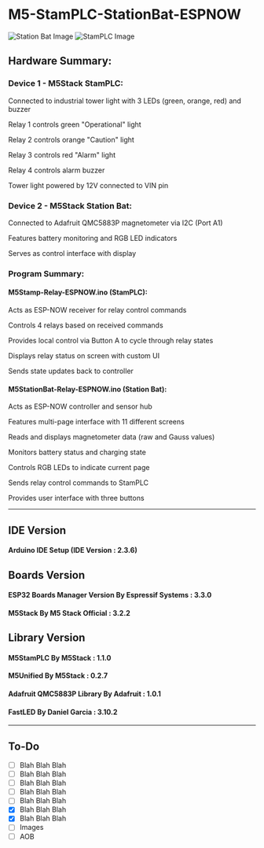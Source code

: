 # M5-StamPLC-StationBat-ESPNOW

![Station Bat Image](https://github.com/user-attachments/assets/4bc530bc-d080-48c3-801e-8b34924fa8a9)
![StamPLC Image](https://github.com/user-attachments/assets/5a1db47c-f010-470b-84b4-60df12cc6ff4)


## Hardware Summary:

### Device 1 - M5Stack StamPLC:

Connected to industrial tower light with 3 LEDs (green, orange, red) and buzzer

Relay 1 controls green "Operational" light

Relay 2 controls orange "Caution" light

Relay 3 controls red "Alarm" light

Relay 4 controls alarm buzzer

Tower light powered by 12V connected to VIN pin

### Device 2 - M5Stack Station Bat:

Connected to Adafruit QMC5883P magnetometer via I2C (Port A1)

Features battery monitoring and RGB LED indicators

Serves as control interface with display

### Program Summary:

#### M5Stamp-Relay-ESPNOW.ino (StamPLC):

Acts as ESP-NOW receiver for relay control commands

Controls 4 relays based on received commands

Provides local control via Button A to cycle through relay states

Displays relay status on screen with custom UI

Sends state updates back to controller

#### M5StationBat-Relay-ESPNOW.ino (Station Bat):

Acts as ESP-NOW controller and sensor hub

Features multi-page interface with 11 different screens

Reads and displays magnetometer data (raw and Gauss values)

Monitors battery status and charging state

Controls RGB LEDs to indicate current page

Sends relay control commands to StamPLC

Provides user interface with three buttons


******************************************************************************
## IDE Version
#### Arduino IDE Setup (IDE Version : 2.3.6)
## Boards Version
#### ESP32 Boards Manager Version By Espressif Systems : 3.3.0
#### M5Stack By M5 Stack Official : 3.2.2
## Library Version
#### M5StamPLC By M5Stack : 1.1.0
#### M5Unified By M5Stack : 0.2.7
#### Adafruit QMC5883P Library By Adafruit : 1.0.1
#### FastLED By Daniel Garcia : 3.10.2
******************************************************************************
## To-Do
- [ ] Blah Blah Blah
- [ ] Blah Blah Blah
- [ ] Blah Blah Blah
- [ ] Blah Blah Blah
- [ ] Blah Blah Blah
- [x] Blah Blah Blah
- [x] Blah Blah Blah
- [ ] Images
- [ ] AOB
